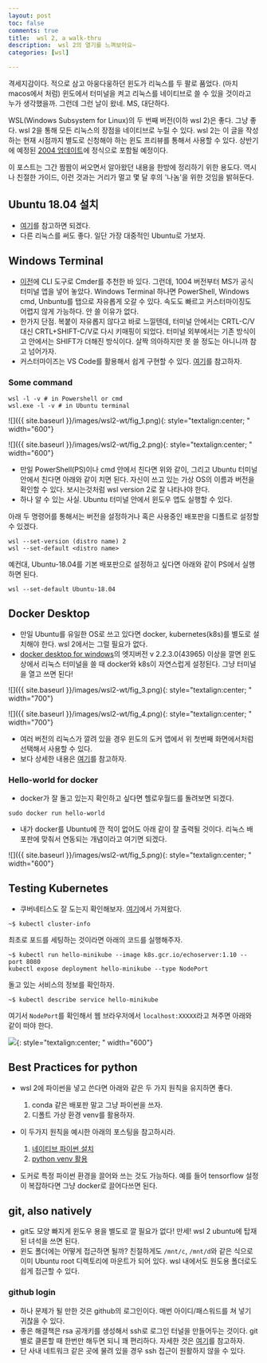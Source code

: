 ```yaml
---
layout: post
toc: false
comments: true
title:  wsl 2, a walk-thru
description:  wsl 2의 열기를 느껴보아요~ 
categories: [wsl]

---
```


격세지감이다. 적으로 삼고 아웅다웅하던 윈도가 리눅스를 두 팔로 품었다. (마치 macos에서 처럼) 윈도에서 터미널을 켜고 리눅스를 네이티브로 쓸 수 있을 것이라고 누가 생각했을까. 그런데 그런 날이 왔네. MS, 대단하다.  

WSL(Windows Subsystem for Linux)의 두 번째 버전(이하 wsl 2)은 좋다. 그냥 좋다. wsl 2을 통해 모든 리눅스의 장점을 네이티브로 누릴 수 있다. wsl 2는 이 글을 작성하는 현재 시점까지 별도로 신청해야 하는 윈도 프리뷰를 통해서 사용할 수 있다. 상반기에 예정된 [2004 업데이트](https://www.neowin.net/news/windows-10-version-2004-is-coming---heres-what-you-need-to-know-about-it/)에 정식으로 포함될 예정이다.

이 포스트는 그간 짬짬이 써오면서 알아왔던 내용을 한방에 정리하기 위한 용도다. 역시나 친절한 가이드, 이런 것과는 거리가 멀고 몇 달 후의 '나놈'을 위한 것임을 밝혀둔다. 

## Ubuntu 18.04 설치 

- [여기](https://docs.microsoft.com/ko-kr/windows/wsl/install-win10)를 참고하면 되겠다. 
- 다른 리눅스를 써도 좋다. 일단 가장 대중적인 Ubuntu로 가보자. 

## Windows Terminal 

- [이전](https://anarinsk.github.io/lostineconomics-v2-1/coding-tool/python/wsl/2020/03/19/WSL_Cmder.html)에 CLI 도구로 Cmder를 추천한 바 있다. 그런데, 1004 버전부터 MS가 공식 터미널 앱을 넣어 놓았다. Windows Terminal 하나면 PowerShell, Windows cmd, Unbuntu를 탭으로 자유롭게 오갈 수 있다. 속도도 빠르고 커스터마이징도 어렵지 않게 가능하다. 안 쓸 이유가 없다. 
- 한가지 단점. 복붙이 자유롭지 않다고 바로 느낄텐데, 터미널 안에서는 CRTL-C/V 대신 CRTL+SHIFT-C/V로 다시 키매핑이 되었다. 터미널 외부에서는 기존 방식이고 안에서는 SHIFT가 더해진 방식이다. 살짝 의아하지만 못 쓸 정도는 아니니까 참고 넘어가자. 
-  커스터마이즈는 VS Code를 활용해서 쉽게 구현할 수 있다.  [여기](https://dev.to/expertsinside/how-to-customize-the-new-windows-terminal-with-visual-studio-code-56b1)를 참고하자. 

### Some command 

```shell
wsl -l -v # in Powershell or cmd 
wsl.exe -l -v # in Ubuntu terminal 
```

![]({{ site.baseurl }}/images/wsl2-wt/fig_1.png){: style="textalign:center; " width="600"}

![]({{ site.baseurl }}/images/wsl2-wt/fig_2.png){: style="textalign:center; " width="600"}

- 만일 PowerShell(PS)이나 cmd 안에서 친다면 위와 같이, 그리고 Ubuntu 터미널 안에서 친다면 아래와 같이 치면 된다. 자신이 쓰고 있는 가상 OS의 이름과 버전을 확인할 수 있다. 보시는것처럼 wsl version 2로 잘 나타나야 한다.  
- 하나 알 수 있는 사실. Ubuntu 터미널 안에서 윈도우 앱도 실행할 수 있다.

아래 두 명령어를 통해서는 버전을 설정하거나 혹은 사용중인 배포판을 디폴트로 설정할 수 있겠다. 

```shell
wsl --set-version (distro name) 2
wsl --set-default <distro name>
```

예컨대, Ubuntu-18.04를 기본 배포판으로 설정하고 싶다면 아래와 같이 PS에서 실행하면 된다. 

```shell
wsl --set-default Ubuntu-18.04 
```


## Docker Desktop 

- 만일 Ubuntu를 유일한 OS로 쓰고 있다면 docker, kubernetes(k8s)를 별도로 설치해야 한다. wsl 2에서는 그럴 필요가 없다. 
- [docker desktop for windows](https://docs.docker.com/docker-for-windows/edge-release-notes/)의 엣지버전  v 2.2.3.0(43965) 이상을 깔면 윈도 상에서 리눅스 터미널을 쓸 때 docker와 k8s이 자연스럽게 설정된다. 그냥 터미널을 열고 쓰면 된다! 

![]({{ site.baseurl }}/images/wsl2-wt/fig_3.png){: style="textalign:center; " width="700"}

![]({{ site.baseurl }}/images/wsl2-wt/fig_4.png){: style="textalign:center; " width="700"}

- 여러 버전의 리눅스가 깔려 있을 경우 윈도의 도커 앱에서 위 첫번째 화면에서처럼 선택해서 사용할  수 있다.  
- 보다 상세한 내용은 [여기](https://docs.docker.com/docker-for-windows/wsl-tech-preview/)를 참고하자. 


###  Hello-world for docker 

- docker가 잘 돌고 있는지 확인하고 싶다면 헬로우월드를 돌려보면 되겠다. 

```shell
sudo docker run hello-world
```

- 내가 docker를 Ubuntu에 깐 적이 없어도 아래 같이 잘 출력될 것이다. 리눅스 배포판에 맞춰서 연동되는 개념이라고 여기면 되겠다. 

![]({{ site.baseurl }}/images/wsl2-wt/fig_5.png){: style="textalign:center; " width="600"}

## Testing Kubernetes 

- 쿠버네티스도 잘 도는지 확인해보자. [여기](https://blog.aliencube.org/ko/2018/06/04/running-kubernetes-on-wsl/)에서 가져왔다. 

```shell
~$ kubectl cluster-info
```

최초로 포드를 세팅하는 것이라면 아래의 코드를 실행해주자. 

```shell
~$ kubectl run hello-minikube --image k8s.gcr.io/echoserver:1.10 --port 8080
kubectl expose deployment hello-minikube --type NodePort
```

돌고 있는 서비스의 정보를 확인하자. 

```shell
~$ kubectl describe service hello-minikube
```

여기서 `NodePort`를 확인해서 웹 브라우저에서 `localhost:XXXXX`라고 쳐주면 아래와 같이 떠야 한다. 

![](https://sa0blogs.blob.core.windows.net/aliencube/2018/06/running-kubernetes-on-wsl-09.png){: style="textalign:center; " width="600"}



## Best Practices for python

- wsl 2에 파이썬을 넣고 쓴다면 아래와 같은 두 가지 원칙을 유지하면 좋다. 

	1. conda 같은 배포판 말고 그냥 파이썬을 쓰자. 
	2. 디폴트 가상 환경 venv를 활용하자. 

- 이 두가지 원칙을 예시한 아래의 포스팅을 참고하시라.  

	1. [네이티브 파이썬 설치](https://anarinsk.github.io/lostineconomics-v2-1/coding-tool/python/2020/03/17/vanilla-python.html)
	2. [python venv 활용](https://anarinsk.github.io/lostineconomics-v2-1/coding-tool/python/venv/2020/04/04/python-venv.html)

- 도커로 특정 파이썬 환경을 끌어와 쓰는 것도 가능하다. 예를 들어 tensorflow 설정이 복잡하다면 그냥 docker로 끌어다쓰면 된다. 

## git, also natively 

- git도 모양 빠지게 윈도우 용을 별도로 깔 필요가 없다! 만세! wsl 2 ubuntu에 탑재된 녀석을 쓰면 된다. 
- 윈도 폴더에는 어떻게 접근하면 될까? 친절하게도 `/mnt/c`, `/mnt/d`와 같은 식으로 이미 Ubuntu root 디렉토리에 마운트가 되어 있다. wsl 내에서도 원도용 폴더로도 쉽게 접근할 수 있다. 

###  github login 

- 하나 문제가 될 만한 것은 github의 로그인이다. 매번 아이디/패스워드를 쳐 넣기 귀찮을 수 있다. 
- 좋은 해결책은 rsa 공개키를 생성해서 ssh로 로그인 터널을 만들어두는 것이다. git별로 클론할 때 한번만 해두면 되니 꽤 편리하다. 자세한 것은 [여기](https://proni.tistory.com/entry/%F0%9F%90%A7-Ubuntu-Git-username-password-%EC%97%86%EC%9D%B4-%EC%82%AC%EC%9A%A9%ED%95%98%EA%B8%B0)를 참고하자. 
- 단 사내 네트워크 같은 곳에 물려 있을 경우 ssh 접근이 원활하지 않을 수 있다. 




<!--stackedit_data:
eyJoaXN0b3J5IjpbLTE5MTgzNjU4MTEsLTE2MTU2ODA4NTUsND
gzODcxMzA2LDg2MDU3NDE2OCwxMDE4MTMzNTg5LC00OTkzMTk0
NSwtODcwNTg5MTUsNTYxNjM2NTY3LC0xMjI4MDc0MTUsMTU3Nj
gwNDc4NywtMTAxNzE2OTUyMiwtMTg3NDY0OTU0MCw1ODU1OTE5
MzAsLTIwNTc4Mjk3ODIsMTM1NjM1ODU4OCwtMTY2NzY3OTUwLD
IwNzI3NDkwMTddfQ==
-->
